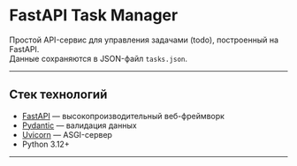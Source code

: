 # FastAPI Task Manager

Простой API-сервис для управления задачами (todo), построенный на FastAPI.  
Данные сохраняются в JSON-файл `tasks.json`.

---

## Стек технологий

- [FastAPI](https://fastapi.tiangolo.com/) — высокопроизводительный веб-фреймворк
- [Pydantic](https://docs.pydantic.dev/) — валидация данных
- [Uvicorn](https://www.uvicorn.org/) — ASGI-сервер
- Python 3.12+

---
